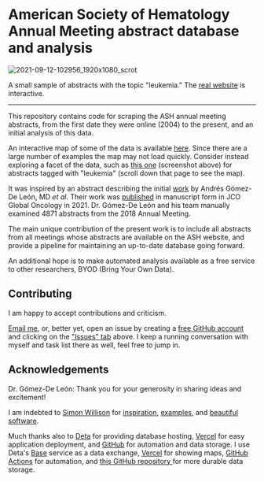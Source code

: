 # American Society of Hematology Annual Meeting abstract database and analysis

![2021-09-12-102956_1920x1080_scrot](https://user-images.githubusercontent.com/34774299/132993443-3584de79-69e5-434c-ab5e-bfcc4c43e260.png)

A small sample of abstracts with the topic "leukemia." The [real website](https://ash-abstracts.vercel.app/base/abstracts_base?_facet_array=topics&topics__arraycontains=leukemia) is interactive.

---

This repository contains code for scraping the ASH annual meeting abstracts, 
from the first date they were online (2004) to the present, and an initial analysis of this data.

An interactive map of some of the data is available [here](https://ash-abstracts.vercel.app/base/abstracts_base). 
Since there are a large number of examples the map may not load quickly.
Consider instead exploring a facet of the data, 
such as [this one](https://ash-abstracts.vercel.app/base/abstracts_base?_facet_array=topics&topics__arraycontains=leukemia) (screenshot above) for abstracts tagged with "leukemia" (scroll down that page to see the map).

It was inspired by an abstract describing the initial [work](https://doi.org/10.1182/blood-2019-130053) by Andrés Gómez-De León, MD *et al*. Their work was [published](https://pubmed.ncbi.nlm.nih.gov/?term=33909458) in manuscript form in JCO Global Oncology in 2021.
Dr. Gómez-De León and his team manually examined 4871 abstracts from the 2018 Annual Meeting. 

The main unique contribution of the present work is to include 
all abstracts from all meetings whose abstracts are available on the ASH website,
and provide a pipeline for maintaining an up-to-date database going forward.

An additional hope is to make automated analysis available as a free service to other researchers,
BYOD (Bring Your Own Data).

## Contributing

I am happy to accept contributions and criticism.

[Email me](http://www.beauhilton.com/contact.html),
or, better yet,
open an issue by creating a [free GitHub account](https://github.com/join) 
and clicking on the ["Issues" tab](https://github.com/cbeauhilton/ash-abstracts/issues) above.
I keep a running conversation with myself and task list there as well, feel free to jump in.

## Acknowledgements

Dr. Gómez-De León: Thank you for your generosity in sharing ideas and excitement!

I am indebted to [Simon Willison](https://simonwillison.net/) for [inspiration](https://youtu.be/Lig2gxPEZPo), [examples](https://datasette.io/examples), and [beautiful](https://github.com/simonw/datasette) [software](https://github.com/simonw/sqlite-utils). 

Much thanks also to [Deta](https://www.deta.sh/) for providing database hosting, [Vercel](https://ash-abstracts.vercel.app/base/abstracts_base) for easy application deployment, and [GitHub](https://github.com/) for automation and data storage. I use Deta's [Base](https://docs.deta.sh/docs/base/about/) service as a data exchange, [Vercel](https://vercel.com/) for showing maps, [GitHub Actions](https://github.com/features/actions) for automation, and [this GitHub repository ](https://github.com/cbeauhilton/ash-db) for more durable data storage.
